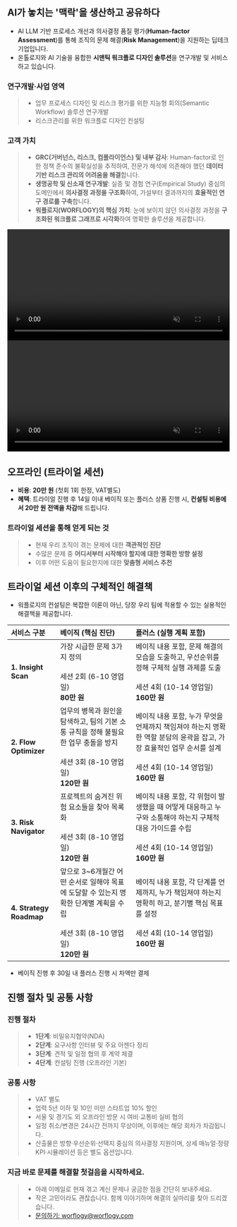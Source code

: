 ## AI가 놓치는 '맥락'을 생산하고 공유하다

- AI LLM 기반 프로세스 개선과 의사결정 품질 평가(**Human-factor Assessment**)를 통해 조직의 문제 해결(**Risk Management**)을 지원하는 딥테크 기업입니다.
- 온톨로지와 AI 기술을 융합한 **시맨틱 워크플로 디자인 솔루션**을 연구개발 및 서비스하고 있습니다.

### 연구개발·사업 영역

> - 업무 프로세스 디자인 및 리스크 평가를 위한 지능형 회의(Semantic Workflow) 솔루션 연구개발
> - 리스크관리를 위한 워크플로 디자인 컨설팅

### 고객 가치

> - **GRC(거버넌스, 리스크, 컴플라이언스) 및 내부 감사**: Human-factor로 인한 정책 준수의 불확실성을 추적하여, 전문가 해석에 의존해야 했던 **데이터 기반 리스크 관리의 어려움을 해결**합니다.
> - **생명공학 및 신소재 연구개발**: 실증 및 경험 연구(Empirical Study) 중심의 도메인에서 **의사결정 과정을 구조화**하여, 가설부터 결과까지의 **효율적인 연구 경로를 구축**합니다.
> - **워플로지(WORFLOGY)의 핵심 가치**: 눈에 보이지 않던 의사결정 과정을 **구조화된 워크플로 그래프로 시각화**하여 명확한 솔루션을 제공합니다.

<video width="100%" style="max-width: 1920px; height: auto;" autoplay loop muted playsinline>
  <source src="/assets/videos/worflogy_risk_ops.mp4" type="video/mp4">
</video>
<video width="100%" style="max-width: 2520px; height: auto;" autoplay loop muted playsinline>
  <source src="/assets/videos/worflogy_solution_intro.mp4" type="video/mp4">
</video>

## 오프라인 (트라이얼 세션)

- **비용**: **20만 원** (첫회 1회 한정, VAT별도)
- **혜택**: 트라이얼 진행 후 14일 이내 베이직 또는 플러스 상품 진행 시, **컨설팅 비용에서 20만 원 전액을 차감**해 드립니다.

### 트라이얼 세션을 통해 얻게 되는 것

> - 현재 우리 조직이 겪는 문제에 대한 **객관적인 진단**
> - 수많은 문제 중 **어디서부터 시작해야 할지에 대한 명확한 방향 설정**
> - 이후 어떤 도움이 필요한지에 대한 **맞춤형 서비스 추천**

## 트라이얼 세션 이후의 구체적인 해결책

- 워플로지의 컨설팅은 복잡한 이론이 아닌, 당장 우리 팀에 적용할 수 있는 실용적인 해결책을 제공합니다.

| 서비스 구분 | 베이직 (핵심 진단) | 플러스 (실행 계획 포함) |
| :--- | :--- | :--- |
| **1. Insight Scan** | 가장 시급한 문제 3가지 정의<br><br>세션 2회 (6-10 영업일)<br>**80만 원** | 베이직 내용 포함, 문제 해결의 모습을 도출하고, 우선순위를 정해 구체적 실행 과제를 도출<br><br>세션 4회 (10-14 영업일)<br>**160만 원** |
| **2. Flow Optimizer** | 업무의 병목과 원인을 탐색하고, 팀의 기본 소통 규칙을 정해 불필요한 업무 충돌을 방지<br><br>세션 3회 (8-10 영업일)<br>**120만 원** | 베이직 내용 포함, 누가 무엇을 언제까지 책임져야 하는지 명확한 역할 분담의 윤곽을 잡고, 가장 효율적인 업무 순서를 설계<br><br>세션 4회 (10-14 영업일)<br>**160만 원** |
| **3. Risk Navigator** | 프로젝트의 숨겨진 위험 요소들을 찾아 목록화<br><br>세션 3회 (8-10 영업일)<br>**120만 원** | 베이직 내용 포함, 각 위험이 발생했을 때 어떻게 대응하고 누구와 소통해야 하는지 구체적 대응 가이드를 수립<br><br>세션 4회 (10-14 영업일)<br>**160만 원** |
| **4. Strategy Roadmap** | 앞으로 3~6개월간 어떤 순서로 일해야 목표에 도달할 수 있는지 명확한 단계별 계획을 수립<br><br>세션 3회 (8-10 영업일)<br>**120만 원** | 베이직 내용 포함, 각 단계를 언제까지, 누가 책임져야 하는지 명확히 하고, 분기별 핵심 목표를 설정<br><br>세션 4회 (10-14 영업일)<br>**160만 원** |

- 베이직 진행 후 30일 내 플러스 진행 시 차액만 결제

## 진행 절차 및 공통 사항

### 진행 절차

> - **1단계**: 비밀유지협약(NDA)
> - **2단계**: 요구사항 인터뷰 및 주요 아젠다 정리
> - **3단계**: 견적 및 일정 협의 후 계약 체결
> - **4단계**: 컨설팅 진행 (오프라인 기본)

### 공통 사항

> - VAT 별도
> - 업력 5년 이하 및 10인 미만 스타트업 10% 할인
> - 서울 및 경기도 외 오프라인 방문 시 여비·교통비 실비 협의
> - 일정 취소/변경은 24시간 전까지 무상이며, 이후에는 해당 회차가 차감됩니다.
> - 산출물은 방향·우선순위·선택지 중심의 의사결정 지원이며, 상세 매뉴얼·정량 KPI·시뮬레이션 등은 별도 옵션입니다.

### 지금 바로 문제를 해결할 첫걸음을 시작하세요.

> - 아래 이메일로 현재 겪고 계신 문제나 궁금한 점을 간단히 보내주세요.
> - 작은 고민이라도 괜찮습니다. 함께 이야기하며 해결의 실마리를 찾아 드리겠습니다.
> - [문의하기: worflogy@worflogy.com](mailto:worflogy@worflogy.com)